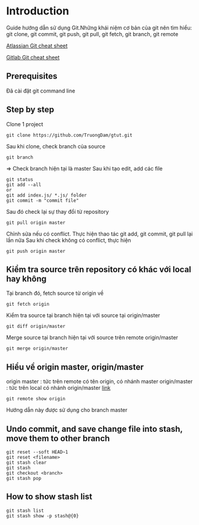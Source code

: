 ﻿# Introduction
Guide hướng dẫn sử dụng Git.Những khái niệm cơ bản của git nên tìm hiểu: git clone, git commit, git push, git pull, git fetch, git branch, git remote

[Atlassian Git cheat sheet](https://drive.google.com/open?id=1az95gNa71g5epiu2BL8pskhROyFmA6a3) 

[Gitlab Git cheat sheet](https://drive.google.com/file/d/1kPsYJv5byAh-nos6tXcIHZvwBr54UG6X/view?usp=sharing)

## Prerequisites
Đã cài đặt git command line

## Step by step
Clone 1 project 
```
git clone https://github.com/TruongDam/gtut.git
```
Sau khi clone, check branch của source
```
git branch
```
=> Check branch hiện tại là master
Sau khi tạo edit, add các file
```
git status
git add --all 
or
git add index.js/ *.js/ folder
git commit -m "commit file"
```
Sau đó check lại sự thay đổi từ repository

```
git pull origin master
```
Chỉnh sửa nếu có conflict. Thực hiện thao tác git add, git commit, git pull lại lần nữa
Sau khi check không có conflict, thực hiện
```
git push origin master
```

## Kiểm tra source trên repository có khác với local hay không
Tại branch đó, fetch source từ origin về
```
git fetch origin
```
Kiểm tra source tại branch hiện tại với source tại origin/master
```
git diff origin/master
```
Merge source tại branch hiện tại với source trên remote origin/master
```
git merge origin/master
```
## Hiểu về origin master, origin/master
origin master : tức trên remote có tên origin, có nhánh master
origin/master : tức trên local có nhánh origin/master
[link](https://stackoverflow.com/questions/10588291/git-branching-master-vs-origin-master-vs-remotes-origin-master/10588561)

```
git remote show origin
```


Hướng dẫn này được sử dụng cho branch master

## Undo commit, and save change file into stash, move them to other branch
```
git reset --soft HEAD~1
git reset <filename>
git stash clear
git stash 
git checkout <branch>
git stash pop
```
## How to show stash list
```
git stash list
git stash show -p stash@{0}
```


